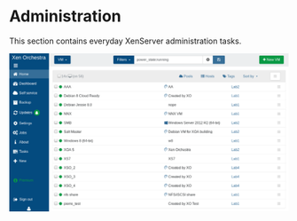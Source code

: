 # Administration

This section contains everyday XenServer administration tasks.

<!--
- [Home view](user_interface.md)
- [Search and filters](search.md)
- [VM management](vm_management.md)
- [VM creation](vm_creation.md)
- [VM import and export](vm_import_export.md)
- [XenServer Patching](patching.md) -->

![XO5 Homepage with VM list](./assets/xo5homevms.png)
